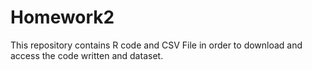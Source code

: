 # Homework2
This repository contains R code and CSV File in order to download and access the code written and dataset.
